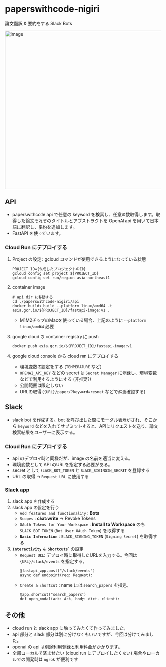 # paperswithcode-nigiri
論文翻訳 & 要約をする Slack Bots

<img width="510" alt="image" src="https://github.com/osushinekotan/paperswithcode-nigiri/assets/137482396/9acb5cab-f370-4055-8ff7-1ab35ac5122b">


## API
- paperswithcode api で任意の keyword を検索し、任意の数取得します。取得した論文それぞのタイトルとアブストラクトを OpenAI api を用いて日本語に翻訳し、要約を追加します。
- FastAPI を使っています。

### Cloud Run にデプロイする
1. Project の設定 : gcloud コマンドが使用できるようになっている状態
    ```
    PROJECT_ID={作成したプロジェクトのID}
    gcloud config set project ${PROJECT_ID}
    gcloud config set run/region asia-northeast1
    ```
2. container image
    ```
    # api dir に移動する
    cd ./paperswithcode-nigiri/api
    docker buildx build --platform linux/amd64 -t asia.gcr.io/${PROJECT_ID}/fastapi-image:v1 .
    ```
    - M1M2チップのMacを使っている場合、上記のように `--platform linux/amd64` 必要

3. google cloud の container registry に push
    ```
    docker push asia.gcr.io/${PROJECT_ID}/fastapi-image:v1
    ```

4. google cloud console から cloud run にデプロイする
    - 環境変数の設定をする (`TEMPERATURE` など)
    - `OPENAI_API_KEY` などの secret は `Secret Manager` に登録し、環境変数などで利用するようにする (非推奨?)
    - 公開範囲は限定しない
    - URLの取得 (`{URL}/paper/?keyword=resnet` などで疎通確認する)

## Slack
- slack bot を作成する。bot を呼び出した際にモーダル表示がされ、そこから `keyword` などを入れてサブミットすると、APIにリクエストを送り、論文検索結果をユーザーに表示する。

### Cloud Run にデプロイする
- api のデプロイ時と同様だが、image の名前を適当に変える。
- 環境変数として API のURLを指定する必要がある。
- secret として `SLACK_BOT_TOKEN` と `SLACK_SIGINGIN_SECRET` を登録する
- URL の取得 → `Request URL` に使用する

### Slack app
1. slack app を作成する
2. slack app の設定を行う
    - `Add features and functionality` : **Bots** 
    - `Scopes` : **chat:write** → Revoke Tokens
    - `OAuth Tokens for Your Workspace` : **Install to Workspace** のち `SLACK_BOT_TOKEN` (`Bot User OAuth Token`) を取得する
    - **`Basic Information`** : `SLACK_SIGNING_TOKEN` (`Signing Secret`) を取得する
3. **`Interactivity & Shortcuts`**` の設定
    - `Request URL`: デプロイ時に取得したURLを入力する。今回は `{URL}/slack/events` を指定する。
        ```
        @fastapi_app.post("/slack/events")
        async def endpoint(req: Request):
        ```
    - `Create a shortcut` : name には `search_papers` を指定。 
        ```
        @app.shortcut("search_papers")
        def open_modal(ack: Ack, body: dict, client):
        ```


## その他
- cloud run と slack app に触ってみたくて作ってみました。
- api 部分と slack 部分は別に分けなくもいいですが、今回は分けてみました。
- openai の api は別途利用登録と利用料金がかかります。
- 全部ローカルで済ませたい (cloud run にデプロイしたくない) 場合やローカルでの開発時は `ngrok` が便利です
